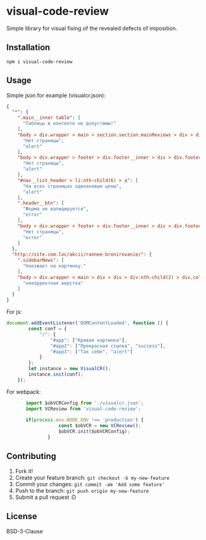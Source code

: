 # visual-code-review

 Simple library for visual fixing of the revealed defects of imposition.

## Installation

`npm i visual-code-review `

## Usage

Simple json for example (visualcr.json): 
```json
{
  "*": {
    ".main__inner table": [
      "Таблицы в контенте не допустимы!"
    ],
    "body > div.wrapper > main > section.section.mainReviews > div > div > a": [
      "Нет страницы",
      "alert"
    ],
    "body > div.wrapper > footer > div.footer__inner > div > div.footer__content.row > div:nth-child(2) > div > div:nth-child(1) > div:nth-child(2) > a:nth-child(1)": [
      "Нет страницы",
      "alert"
    ],
    "#nav__list_header > li:nth-child(6) > a": [
      "На всех страницах одинаковые цены",
      "alert"
    ],
    ".header__btn": [
      "Форма не валидируется",
      "error"
    ],
    "body > div.wrapper > footer > div.footer__inner > div > div.footer__content.row > div:nth-child(3) > div.footer__text.footer__text_bottom > p > a:nth-child(2)": [
      "Нет страницы",
      "error"
    ]
  },
  "http://site.com.loc/akcii/rannee-bronirovanie/": {
    ".sidebarNews": [
      "Наезжает на картинку."
    ],
    "body > div.wrapper > main > div > div > div:nth-child(2) > div.col-12.col-md-9 > div > ul:nth-child(10)": [
      "некорректная верстка"
    ]
  }
}
```


For js:
```js
document.addEventListener('DOMContentLoaded', function () {
        const conf = {
            "/": {
                "#app": ["Кривая картинка"],
                "#app2": ["Прекрасная ссылка", "success"],
                "#app3": ["Так себе", "alert"]
            }
        };
        let instance = new VisualCR();
        instance.init(conf);
    });
```

For webpack:
```js
       import $obVCRConfig from './visualcr.json';
       import VCReview from 'visual-code-review';
       
       if(process.env.NODE_ENV !== 'production') {
                   const $obVCR = new VCReview();
                   $obVCR.init($obVCRConfig);
               }
```

## Contributing

1. Fork it!
2. Create your feature branch: `git checkout -b my-new-feature`
3. Commit your changes: `git commit -am 'Add some feature'`
4. Push to the branch: `git push origin my-new-feature`
5. Submit a pull request :D


## License

BSD-3-Clause


